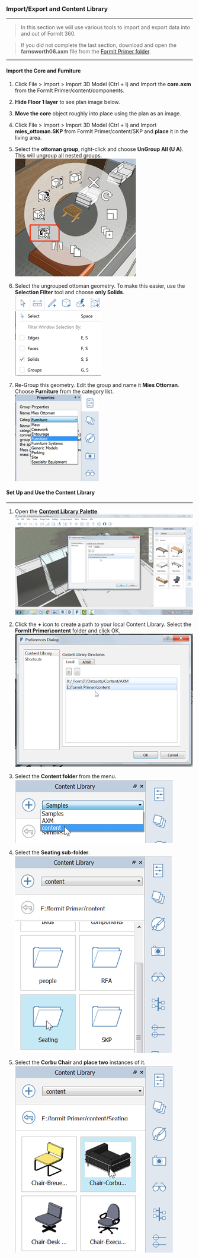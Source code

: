 ### Import/Export and Content Library
---------------------------------

> In this section we will use various tools to import and export data into and out of FormIt 360.

> If you did not complete the last section, download and open the **farnsworth06.axm** file from the [FormIt Primer folder](https://autodesk.app.box.com/s/thavswirrbflit27rbqzl26ljj7fu1uv/1/9025446442).

---

#### Import the Core and Furniture

1. Click File &gt; Import &gt; Import 3D Model (Ctrl + I) and Import the **core.axm** from the FormIt Primer/content/components.

2. **Hide Floor 1 layer** to see plan image below.

3. **Move the core** object roughly into place using the plan as an image.

4. Click File &gt; Import &gt; Import 3D Model (Ctrl + I) and Import **mies\_ottoman.SKP** from FormIt Primer/content/SKP and **place** it in the living area.

5. Select the **ottoman group**, right-click and choose **UnGroup All (U A)**. This will ungroup all nested groups.<br>![](./images/6d0397d3-3c97-46cd-90f9-878c34e90195.png)

6. Select the ungrouped ottoman geometry. To make this easier, use the **Selection Filter** tool and choose **only Solids**.<br>![](./images/25b2428d-bc93-4ae4-9b8a-d8f3749ddb43.png)

7. Re-Group this geometry. Edit the group and name it **Mies Ottoman**. Choose **Furniture** from the category list.<br> ![](./images/ec8353fb-ad58-4370-862b-6541cc15c467.png)

#### Set Up and Use the Content Library
---

1. Open the [**Content Library Palette**](../tool-library/tool-bars-extended.md).
     ![](./images/15e16abd-9b7a-4762-9364-0f31e81ded8a.png)

2. Click the **+** icon to create a path to your local Content Library. Select the **FormIt Primer\\content** folder and click OK. 
     ![](./images/6937274a-c9fe-4875-a86a-d1e12e662c0f.png)

3. Select the **Content folder** from the menu. <br>
     ![](./images/627dd398-eefa-4407-842f-e42c2e4350f1.png)

4. Select the **Seating sub-folder**. <br>
     ![](./images/ba020113-7f1e-4b8e-a11c-f336dbb68e41.png)

5. Select the **Corbu Chair** and **place two** instances of it. 
     ![](./images/1f193941-4bf0-4394-8316-e5a103fa8949.png)